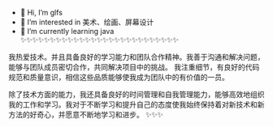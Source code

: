 - 👋 Hi, I’m glfs
- 👀 I’m interested in 美术、绘画、屏幕设计
- 🌱 I’m currently learning java
✨✨✨✨✨✨✨✨✨✨✨✨✨✨✨✨✨✨✨✨✨✨✨✨✨✨✨

我热爱技术。并且具备良好的学习能力和团队合作精神。我善于沟通和解决问题，能够与团队成员密切合作，共同解决项目中的挑战。
我注重细节，有良好的代码规范和质量意识，相信这些品质能够使我成为团队中的有价值的一员。

除了技术方面的能力，我还具备良好的时间管理和自我管理能力，能够高效地组织我的工作和学习。我对于不断学习和提升自己的态度使我始终保持着对新技术和新方法的好奇心，并愿意不断地学习和进步。
✨✨✨
